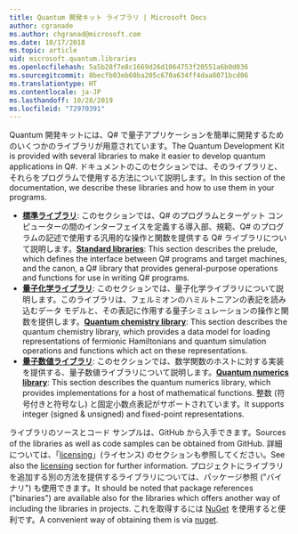 ```yaml
---
title: Quantum 開発キット ライブラリ | Microsoft Docs
author: cgranade
ms.author: chgranad@microsoft.com
ms.date: 10/17/2018
ms.topic: article
uid: microsoft.quantum.libraries
ms.openlocfilehash: 5a5b28f7e8c1669d26d1064753f20551a6b0d036
ms.sourcegitcommit: 8becfb03eb60ba205c670a634ff4daa8071bcd06
ms.translationtype: HT
ms.contentlocale: ja-JP
ms.lasthandoff: 10/28/2019
ms.locfileid: "72970391"
---
```

<span data-ttu-id="855f0-102">Quantum 開発キットには、Q# で量子アプリケーションを簡単に開発するためのいくつかのライブラリが用意されています。</span><span class="sxs-lookup"><span data-stu-id="855f0-102">The Quantum Development Kit is provided with several libraries to make it easier to develop quantum applications in Q#.</span></span>
<span data-ttu-id="855f0-103">ドキュメントのこのセクションでは、そのライブラリと、それらをプログラムで使用する方法について説明します。</span><span class="sxs-lookup"><span data-stu-id="855f0-103">In this section of the documentation, we describe these libraries and how to use them in your programs.</span></span>

- <span data-ttu-id="855f0-104">[**標準ライブラリ**](xref:microsoft.quantum.libraries.standard.intro): このセクションでは、Q# のプログラムとターゲット コンピューターの間のインターフェイスを定義する導入部、規範、Q# のプログラムの記述で使用する汎用的な操作と関数を提供する Q# ライブラリについて説明します。</span><span class="sxs-lookup"><span data-stu-id="855f0-104">[**Standard libraries**](xref:microsoft.quantum.libraries.standard.intro): This section describes the prelude, which defines the interface between Q# programs and target machines, and the canon, a Q# library that provides general-purpose operations and functions for use in writing Q# programs.</span></span>
- <span data-ttu-id="855f0-105">[**量子化学ライブラリ**](xref:microsoft.quantum.chemistry.concepts.intro): このセクションでは、量子化学ライブラリについて説明します。このライブラリは、フェルミオンのハミルトニアンの表記を読み込むデータ モデルと、その表記に作用する量子シミュレーションの操作と関数を提供します。</span><span class="sxs-lookup"><span data-stu-id="855f0-105">[**Quantum chemistry library**](xref:microsoft.quantum.chemistry.concepts.intro): This section describes the quantum chemistry library, which provides a data model for loading representations of fermionic Hamiltonians and quantum simulation operations and functions which act on these representations.</span></span>
- <span data-ttu-id="855f0-106">[**量子数値ライブラリ**](xref:microsoft.quantum.numerics.intro): このセクションでは、数学関数のホストに対する実装を提供する、量子数値ライブラリについて説明します。</span><span class="sxs-lookup"><span data-stu-id="855f0-106">[**Quantum numerics library**](xref:microsoft.quantum.numerics.intro): This section describes the quantum numerics library, which provides implementations for a host of mathematical functions.</span></span> <span data-ttu-id="855f0-107">整数 (符号付きと符号なし) と固定小数点表記がサポートされています。</span><span class="sxs-lookup"><span data-stu-id="855f0-107">It supports integer (signed & unsigned) and fixed-point representations.</span></span>

<span data-ttu-id="855f0-108">ライブラリのソースとコード サンプルは、GitHub から入手できます。</span><span class="sxs-lookup"><span data-stu-id="855f0-108">Sources of the libraries as well as code samples can be obtained from GitHub.</span></span> <span data-ttu-id="855f0-109">詳細については、「[licensing](xref:microsoft.quantum.libraries.licensing)」(ライセンス) のセクションも参照してください。</span><span class="sxs-lookup"><span data-stu-id="855f0-109">See also the [licensing](xref:microsoft.quantum.libraries.licensing) section for further information.</span></span> <span data-ttu-id="855f0-110">プロジェクトにライブラリを追加する別の方法を提供するライブラリについては、パッケージ参照 ("バイナリ") も使用できます。</span><span class="sxs-lookup"><span data-stu-id="855f0-110">It should be noted that package references ("binaries") are available also for the libraries which offers another way of including the libraries in projects.</span></span> <span data-ttu-id="855f0-111">これを取得するには [NuGet](https://nuget.org) を使用すると便利です。</span><span class="sxs-lookup"><span data-stu-id="855f0-111">A convenient way of obtaining them is via [nuget](https://nuget.org).</span></span>  